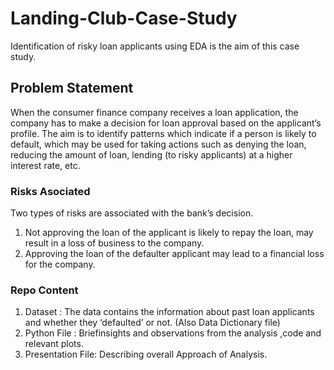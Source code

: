 # Landing-Club-Case-Study
Identification of risky loan applicants using EDA is the aim of this case study. 

## Problem Statement
When the consumer finance company receives a loan application, the company has to make a decision for loan approval based on the applicant’s profile. The aim is to identify patterns which indicate if a person is likely to default, which may be used for taking actions such as denying the loan, reducing the amount of loan, lending (to risky applicants) at a higher interest rate, etc.
### Risks Asociated
Two types of risks are associated with the bank’s decision.
1. Not approving the loan of the applicant is likely to repay the loan, may result in a loss of business to the company.
2. Approving the loan of the defaulter applicant  may lead to a financial loss for the company.

### Repo Content
1. Dataset          : The data  contains the information about past loan applicants and whether they ‘defaulted’ or not. (Also Data Dictionary file) 
2. Python File      : Briefinsights and observations from the analysis ,code and relevant plots.
3. Presentation File: Describing overall Approach of Analysis.


